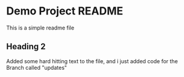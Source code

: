 # Demo Project README

This is a simple readme file

## Heading 2

Added some hard hitting text to the file, and i just added code for the Branch called "updates"